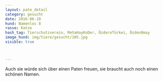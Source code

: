 ```yaml
---
layout: pate_detail
category: gesucht
date: 2016-06-10
hund: Namenlos 8
rasse: Katze
hash_tag: Tierschutzverein, MeSaHayKoDer, ÖzdereTürkei, ÖzdenOmay
image_hund: img/tiere/gesucht/105.jpg
visible: true



---
```


Auch sie würde sich über einen Paten freuen, sie braucht auch noch einen schönen Namen.
